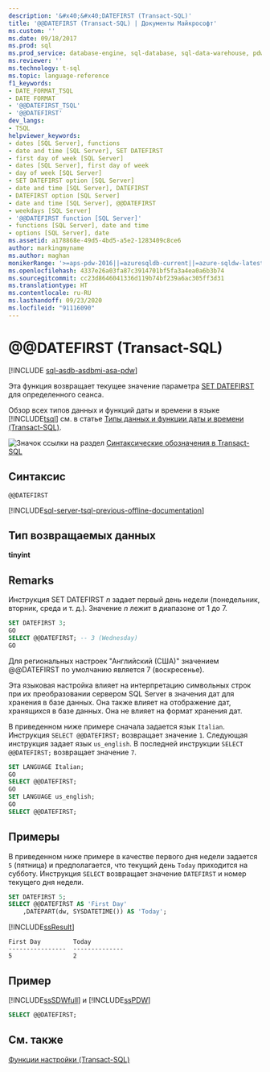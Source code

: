 ```yaml
---
description: '&#x40;&#x40;DATEFIRST (Transact-SQL)'
title: '@@DATEFIRST (Transact-SQL) | Документы Майкрософт'
ms.custom: ''
ms.date: 09/18/2017
ms.prod: sql
ms.prod_service: database-engine, sql-database, sql-data-warehouse, pdw
ms.reviewer: ''
ms.technology: t-sql
ms.topic: language-reference
f1_keywords:
- DATE_FORMAT_TSQL
- DATE FORMAT
- '@@DATEFIRST_TSQL'
- '@@DATEFIRST'
dev_langs:
- TSQL
helpviewer_keywords:
- dates [SQL Server], functions
- date and time [SQL Server], SET DATEFIRST
- first day of week [SQL Server]
- dates [SQL Server], first day of week
- day of week [SQL Server]
- SET DATEFIRST option [SQL Server]
- date and time [SQL Server], DATEFIRST
- DATEFIRST option [SQL Server]
- date and time [SQL Server], @@DATEFIRST
- weekdays [SQL Server]
- '@@DATEFIRST function [SQL Server]'
- functions [SQL Server], date and time
- options [SQL Server], date
ms.assetid: a178868e-49d5-4bd5-a5e2-1283409c8ce6
author: markingmyname
ms.author: maghan
monikerRange: '>=aps-pdw-2016||=azuresqldb-current||=azure-sqldw-latest||>=sql-server-2016||=sqlallproducts-allversions||>=sql-server-linux-2017||=azuresqldb-mi-current'
ms.openlocfilehash: 4337e26a03fa87c3914701bf5fa3a4ea0a6b3b74
ms.sourcegitcommit: cc23d8646041336d119b74bf239a6ac305ff3d31
ms.translationtype: HT
ms.contentlocale: ru-RU
ms.lasthandoff: 09/23/2020
ms.locfileid: "91116090"
---
```

# <a name="x40x40datefirst-transact-sql"></a>&#x40;&#x40;DATEFIRST (Transact-SQL)
[!INCLUDE [sql-asdb-asdbmi-asa-pdw](../../includes/applies-to-version/sql-asdb-asdbmi-asa-pdw.md)]

Эта функция возвращает текущее значение параметра [SET DATEFIRST](../../t-sql/statements/set-datefirst-transact-sql.md) для определенного сеанса.
  
Обзор всех типов данных и функций даты и времени в языке [!INCLUDE[tsql](../../includes/tsql-md.md)] см. в статье [Типы данных и функции даты и времени (Transact-SQL)](../../t-sql/functions/date-and-time-data-types-and-functions-transact-sql.md).
  
![Значок ссылки на раздел](../../database-engine/configure-windows/media/topic-link.gif "Значок ссылки на раздел") [Синтаксические обозначения в Transact-SQL](../../t-sql/language-elements/transact-sql-syntax-conventions-transact-sql.md)
  
## <a name="syntax"></a>Синтаксис  
  
```syntaxsql
@@DATEFIRST  
```  

[!INCLUDE[sql-server-tsql-previous-offline-documentation](../../includes/sql-server-tsql-previous-offline-documentation.md)]

## <a name="return-type"></a>Тип возвращаемых данных  
**tinyint**
  
## <a name="remarks"></a>Remarks  
Инструкция SET DATEFIRST *n* задает первый день недели (понедельник, вторник, среда и т. д.). Значение *n* лежит в диапазоне от 1 до 7.

```sql
SET DATEFIRST 3;
GO  
SELECT @@DATEFIRST; -- 3 (Wednesday)
GO
```  

Для региональных настроек "Английский (США)" значением @@DATEFIRST по умолчанию является 7 (воскресенье).
  
Эта языковая настройка влияет на интерпретацию символьных строк при их преобразовании сервером SQL Server в значения дат для хранения в базе данных. Она также влияет на отображение дат, хранящихся в базе данных. Она не влияет на формат хранения дат.

В приведенном ниже примере сначала задается язык `Italian`. Инструкция `SELECT @@DATEFIRST;` возвращает значение `1`. Следующая инструкция задает язык `us_english`. В последней инструкции `SELECT @@DATEFIRST;` возвращает значение `7`.
  
```sql
SET LANGUAGE Italian;  
GO  
SELECT @@DATEFIRST;  
GO  
SET LANGUAGE us_english;  
GO  
SELECT @@DATEFIRST;  
```  
  
## <a name="examples"></a>Примеры  
В приведенном ниже примере в качестве первого дня недели задается `5` (пятница) и предполагается, что текущий день `Today` приходится на субботу. Инструкция `SELECT` возвращает значение `DATEFIRST` и номер текущего дня недели.
  
```sql
SET DATEFIRST 5;  
SELECT @@DATEFIRST AS 'First Day'  
    ,DATEPART(dw, SYSDATETIME()) AS 'Today';  
```  
  
[!INCLUDE[ssResult](../../includes/ssresult-md.md)]
  
```
First Day         Today  
----------------  --------------  
5                 2  
```  
  
## <a name="example"></a>Пример
 [!INCLUDE[ssSDWfull](../../includes/sssdwfull-md.md)] и [!INCLUDE[ssPDW](../../includes/sspdw-md.md)]  
  
```sql
SELECT @@DATEFIRST;  
```  
  
## <a name="see-also"></a>См. также
[Функции настройки (Transact-SQL)](../../t-sql/functions/configuration-functions-transact-sql.md)
  
  

